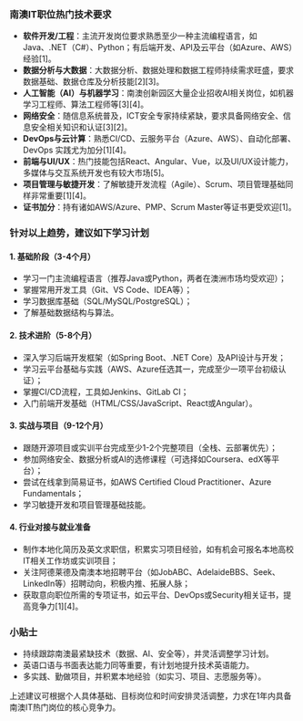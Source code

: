 ### 南澳IT职位热门技术要求

- **软件开发/工程**：主流开发岗位要求熟悉至少一种主流编程语言，如Java、.NET（C#）、Python；有后端开发、API及云平台（如Azure、AWS）经验[1]。
- **数据分析与大数据**：大数据分析、数据处理和数据工程师持续需求旺盛，要求数据基础、数据仓库及分析技能[2][3]。
- **人工智能（AI）与机器学习**：南澳创新园区大量企业招收AI相关岗位，如机器学习工程师、算法工程师等[3][4]。
- **网络安全**：随信息系统普及，ICT安全专家持续紧缺，要求具备网络安全、信息安全相关知识和认证[3][2]。
- **DevOps与云计算**：熟悉CI/CD、云服务平台（Azure、AWS）、自动化部署、DevOps 实践尤为加分[1][4]。
- **前端与UI/UX**：热门技能包括React、Angular、Vue，以及UI/UX设计能力，多媒体与交互系统开发也有较大市场[5]。
- **项目管理与敏捷开发**：了解敏捷开发流程（Agile）、Scrum、项目管理基础同样非常重要[1][4]。
- **证书加分**：持有诸如AWS/Azure、PMP、Scrum Master等证书更受欢迎[1]。

### 针对以上趋势，建议如下学习计划

#### 1. 基础阶段（3-4个月）
- 学习一门主流编程语言（推荐Java或Python，两者在澳洲市场均受欢迎）；
- 掌握常用开发工具（Git、VS Code、IDEA等）；
- 学习数据库基础（SQL/MySQL/PostgreSQL）；
- 了解基础数据结构与算法。

#### 2. 技术进阶（5-8个月）
- 深入学习后端开发框架（如Spring Boot、.NET Core）及API设计与开发；
- 学习云平台基础与实践（AWS、Azure任选其一，完成至少一项平台初级认证）；
- 掌握CI/CD流程，工具如Jenkins、GitLab CI；
- 入门前端开发基础（HTML/CSS/JavaScript、React或Angular）。

#### 3. 实战与项目（9-12个月）
- 跟随开源项目或实训平台完成至少1-2个完整项目（全栈、云部署优先）；
- 参加网络安全、数据分析或AI的选修课程（可选择如Coursera、edX等平台）；
- 尝试在线拿到简易证书，如AWS Certified Cloud Practitioner、Azure Fundamentals；
- 学习敏捷开发和项目管理基础技能。

#### 4. 行业对接与就业准备
- 制作本地化简历及英文求职信，积累实习项目经验，如有机会可报名本地高校IT相关工作坊或实训项目；
- 关注阿德莱德及南澳本地招聘平台（如JobABC、AdelaideBBS、Seek、LinkedIn等）招聘动向，积极内推、拓展人脉；
- 获取意向职位所需的专项证书，如云平台、DevOps或Security相关证书，提高竞争力[1][4]。

### 小贴士

- 持续跟踪南澳最紧缺技术（数据、AI、安全等），并灵活调整学习计划。
- 英语口语与书面表达能力同等重要，有计划地提升技术英语能力。
- 多实践、勤做项目，并积累本地经验（如实习、项目、志愿服务等）。

上述建议可根据个人具体基础、目标岗位和时间安排灵活调整，力求在1年内具备南澳IT热门岗位的核心竞争力。